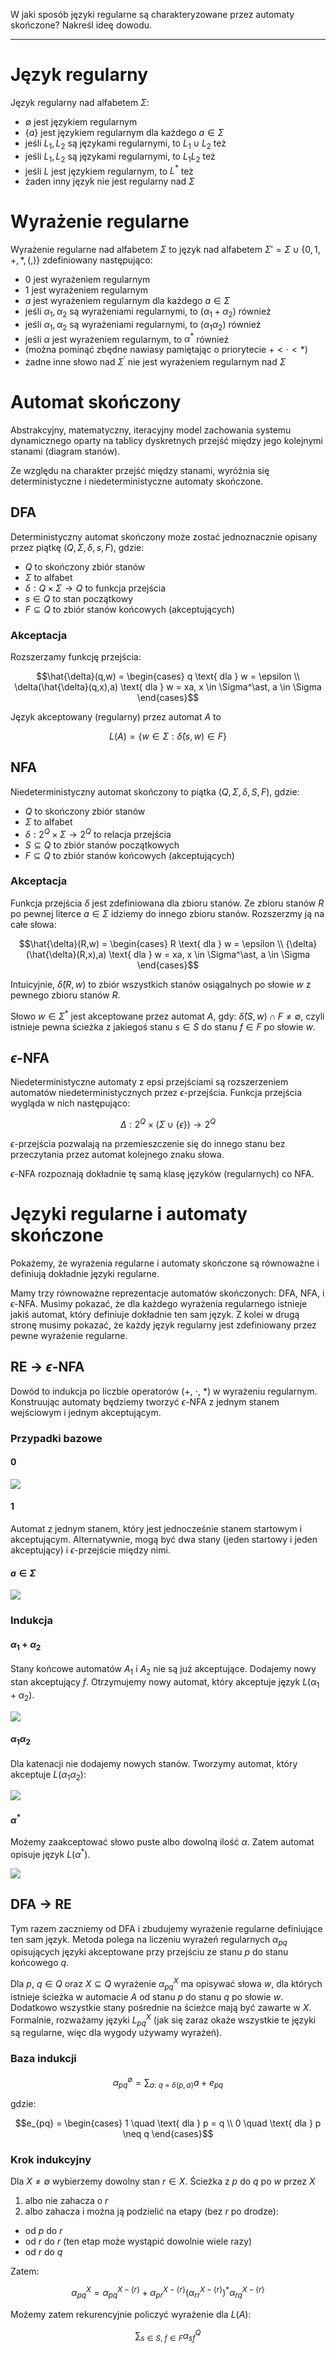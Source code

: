 W jaki sposób języki regularne są charakteryzowane przez automaty skończone? Nakreśl ideę dowodu.

---

# Język regularny
Język regularny nad alfabetem $\Sigma$:

* $\emptyset$  jest językiem regularnym
* $\{a\}$ jest językiem regularnym dla każdego $a \in \Sigma$
* jeśli $L_{1}, L_{2}$ są językami regularnymi, to $L_{1} \cup  L_{2}$ też
* jeśli $L_{1},  L_{2}$ są językami regularnymi, to $L_{1} L_{2}$ też
* jeśli $L$ jest językiem regularnym, to $L^\ast$ też
* żaden inny język nie jest regularny nad $\Sigma$

# Wyrażenie regularne
Wyrażenie regularne nad alfabetem $\Sigma$ to język nad alfabetem
$\Sigma' = \Sigma \cup \{ 0, 1, +, \ast, (, ) \}$ zdefiniowany następująco:

* $0$ jest wyrażeniem regularnym
* $1$ jest wyrażeniem regularnym
* $a$ jest wyrażeniem regularnym dla każdego $a \in \Sigma$
* jeśli $\alpha_{1}, \alpha_{2}$ są wyrażeniami regularnymi, to $( \alpha_{1} + \alpha_{2})$ również
* jeśli $\alpha_{1}, \alpha_{2}$ są wyrażeniami regularnymi, to $( \alpha_{1} \alpha_{2})$ również
* jeśli $\alpha$ jest wyrażeniem regularnym, to $\alpha^\ast$ również
* (można pominąć zbędne nawiasy pamiętając o priorytecie $+ < · < \ast$)
* żadne inne słowo nad $\Sigma^′$ nie jest wyrażeniem regularnym nad $\Sigma$

# Automat skończony
Abstrakcyjny, matematyczny, iteracyjny model zachowania systemu dynamicznego oparty na tablicy dyskretnych przejść między jego kolejnymi stanami (diagram stanów).

Ze względu na charakter przejść między stanami, wyróżnia się deterministyczne i niedeterministyczne automaty skończone.

## DFA
Deterministyczny automat skończony może zostać jednoznacznie opisany przez piątkę $(Q, \Sigma, \delta, s, F)$, gdzie:
* $Q$ to skończony zbiór stanów
* $\Sigma$ to alfabet
* $\delta : Q \times \Sigma \rightarrow Q$ to funkcja przejścia
* $s \in Q$ to stan początkowy
* $F \subseteq Q$ to zbiór stanów końcowych (akceptujących)

### Akceptacja
Rozszerzamy funkcję przejścia:

$$\hat{\delta}(q,w) = \begin{cases}
 q \text{ dla } w = \epsilon  \\
 \delta(\hat{\delta}(q,x),a) \text{ dla } w = xa, x \in \Sigma^\ast, a \in \Sigma
\end{cases}$$

Język akceptowany (regularny) przez automat $A$ to

$$L(A) = \{w \in \Sigma : \hat {\delta} (s,w) \in F \}$$

## NFA
Niedeterministyczny automat skończony to piątka $(Q, \Sigma, \delta, S, F)$, gdzie:
* $Q$ to skończony zbiór stanów
* $\Sigma$ to alfabet
* $\delta : 2^Q \times \Sigma \rightarrow 2^Q$ to relacja przejścia
* $S \subseteq Q$ to zbiór stanów początkowych
* $F \subseteq Q$ to zbiór stanów końcowych (akceptujących)

### Akceptacja
Funkcja przejścia $\delta$ jest zdefiniowana dla zbioru stanów. Ze zbioru stanów $R$ po pewnej literce $a \in \Sigma$ idziemy do innego zbioru stanów. Rozszerzmy ją na całe słowa:

$$\hat{\delta}(R,w) = \begin{cases}
 R \text{ dla } w = \epsilon  \\
 {\delta}(\hat{\delta}(R,x),a) \text{ dla } w = xa, x \in \Sigma^\ast, a \in \Sigma
\end{cases}$$

Intuicyjnie, $\hat{\delta}(R,w)$ to zbiór wszystkich stanów osiągalnych po słowie $w$ z pewnego zbioru stanów $R$.

Słowo $w \in \Sigma^\ast$ jest akceptowane przez automat $A$, gdy: $\hat{\delta}(S,w) \cap F \neq \emptyset$, czyli istnieje pewna ścieżka z jakiegoś stanu $s \in S$ do stanu $f \in F$ po słowie $w$.

## $\epsilon$-NFA
Niedeterministyczne automaty z epsi przejściami są rozszerzeniem automatów niedeterministycznych przez $\epsilon$-przejścia. Funkcja przejścia wygląda w nich następująco:

$$\Delta : 2^Q \times (\Sigma \cup \{\epsilon\}) \rightarrow 2^Q$$

$\epsilon$-przejścia pozwalają na przemieszczenie się do innego stanu bez przeczytania przez automat kolejnego znaku słowa.

$\epsilon$-NFA rozpoznają dokładnie tę samą klasę języków (regularnych) co NFA.

# Języki regularne i automaty skończone
Pokażemy, że wyrażenia regularne i automaty skończone są równoważne i definiują dokładnie języki regularne.

Mamy trzy równoważne reprezentacje automatów skończonych: DFA, NFA, i $\epsilon$-NFA. Musimy pokazać, że dla każdego wyrażenia regularnego istnieje jakiś automat, który definiuje dokładnie ten sam język. Z kolei w drugą stronę musimy pokazać, że każdy język regularny jest zdefiniowany przez pewne wyrażenie regularne.

## RE $\rightarrow$ $\epsilon$-NFA
Dowód to indukcja po liczbie operatorów ($+$, $\cdot$, $\ast$) w wyrażeniu regularnym. Konstruując automaty będziemy tworzyć $\epsilon$-NFA z jednym stanem wejściowym i jednym akceptującym.

### Przypadki bazowe

#### $0$
![](../../resources/III.3.3-zero.png)

#### $1$
Automat z jednym stanem, który jest jednocześnie stanem startowym i akceptującym. Alternatywnie, mogą być dwa stany (jeden startowy i jeden akceptujący) i $\epsilon$-przejście między nimi.

#### $a \in \Sigma$
![](../../resources/III.3.3-letter.png)

### Indukcja

#### $\alpha_{1} + \alpha_{2}$
Stany końcowe automatów $A_1$ i $A_2$ nie są już akceptujące. Dodajemy nowy stan akceptujący $f$. Otrzymujemy nowy automat, który akceptuje język $L(\alpha_{1} + \alpha_{2})$.

![](../../resources/III.3.3-union.png)

#### $\alpha_{1}\alpha_{2}$
Dla katenacji nie dodajemy nowych stanów. Tworzymy automat, który akceptuje $L(\alpha_{1}\alpha_{2})$:

![](../../resources/III.3.3-concat.png)

#### $\alpha^{\ast}$
Możemy zaakceptować słowo puste albo dowolną ilość $\alpha$. Zatem automat opisuje język $L(\alpha^{\ast})$.

![](../../resources/III.3.3-star.png)

## DFA $\rightarrow$ RE
Tym razem zaczniemy od DFA i zbudujemy wyrażenie regularne definiujące ten sam język. Metoda polega na liczeniu wyrażeń regularnych $\alpha_{pq}$ opisujących języki akceptowane przy przejściu ze stanu $p$ do stanu końcowego $q$.

Dla $p$, $q \in Q$ oraz $X \subseteq Q$ wyrażenie $\alpha^{X}_{pq}$ ma opisywać słowa $w$, dla których istnieje ścieżka w automacie $A$ od stanu $p$ do stanu $q$ po słowie $w$. Dodatkowo wszystkie stany pośrednie na ścieżce mają być zawarte w $X$. Formalnie, rozważamy języki $L^X_{pq}$ (jak się zaraz okaże wszystkie te języki są regularne, więc dla wygody używamy wyrażeń).

### Baza indukcji
$${\alpha}^\emptyset_{pq} = \sum_{a:\ q\ =\ \delta(p,a)} a+e_{pq}$$

gdzie:

$$e_{pq} = \begin{cases}
 1 \quad \text{ dla } p = q  \\
 0 \quad \text{ dla } p \neq q
\end{cases}$$

### Krok indukcyjny
Dla $X \neq \emptyset$ wybierzemy dowolny stan $r \in X$. Ścieżka z $p$ do $q$ po $w$ przez $X$

1. albo nie zahacza o $r$
2. albo zahacza i można ją podzielić na etapy (bez $r$ po drodze):
  * od $p$ do $r$
  * od $r$ do $r$ (ten etap może wystąpić dowolnie wiele razy)
  * od $r$ do $q$

Zatem:

$$\alpha^X_{pq} = \alpha^{X - \{r\}}_{pq} + \alpha^{X - \{r\}}_{pr} (\alpha^{X - \{r\}}_{rr})^\ast \alpha^{X - \{r\}}_{rq}$$

Możemy zatem rekurencyjnie policzyć wyrażenie dla $L(A)$:

$$\sum_{s \in S,\ f \in F} \alpha^Q_{sf}$$
